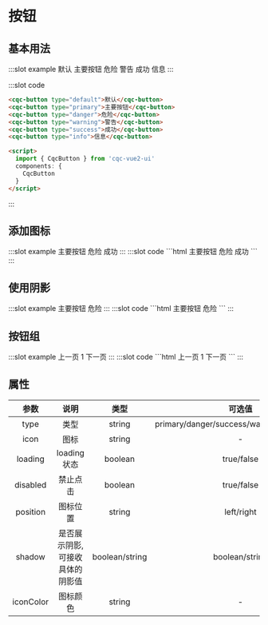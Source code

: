 # 按钮

## 基本用法
<demo-block>
:::slot example
<cqc-button type="default">默认</cqc-button>
<cqc-button type="primary">主要按钮</cqc-button>
<cqc-button type="danger">危险</cqc-button>
<cqc-button type="warning">警告</cqc-button>
<cqc-button type="success">成功</cqc-button>
<cqc-button type="info">信息</cqc-button>
:::

:::slot code
```html
<cqc-button type="default">默认</cqc-button>
<cqc-button type="primary">主要按钮</cqc-button>
<cqc-button type="danger">危险</cqc-button>
<cqc-button type="warning">警告</cqc-button>
<cqc-button type="success">成功</cqc-button>
<cqc-button type="info">信息</cqc-button>

<script>
  import { CqcButton } from 'cqc-vue2-ui'
  components: {
    CqcButton
  }
</script>
```
:::
</demo-block>

## 添加图标
<demo-block>
:::slot example
<cqc-button type="primary" :loading="true">主要按钮</cqc-button>
<cqc-button type="danger" icon="cqc-icon-tishi">危险</cqc-button>
<cqc-button type="success" icon="cqc-icon-dagou1" position="right">成功</cqc-button>
:::
:::slot code
```html
<cqc-button type="primary" :loading="true">主要按钮</cqc-button>
<cqc-button type="danger" icon="cqc-icon-tishi">危险</cqc-button>
<cqc-button type="success" icon="cqc-icon-dagou1" position="right">成功</cqc-button>
```
:::
</demo-block>

## 使用阴影
<demo-block>
:::slot example
<cqc-button type="primary" :shadow="true">主要按钮</cqc-button>
<cqc-button type="danger" shadow="3px 3px 15px red">危险</cqc-button>
:::
:::slot code
```html
<cqc-button type="primary" :shadow="true">主要按钮</cqc-button>
<cqc-button type="danger" shadow="3px 3px 15px red">危险</cqc-button>
```
:::
</demo-block>

## 按钮组
<demo-block>
:::slot example
<cqc-button-group>
<cqc-button type="primary" icon="cqc-icon-left">上一页</cqc-button>
<cqc-button type="primary">1</cqc-button>
<cqc-button type="primary" icon="cqc-icon-right" position="right">下一页</cqc-button>
</cqc-button-group>
:::
:::slot code
```html
<cqc-button-group>
<cqc-button type="primary" icon="cqc-icon-left">上一页</cqc-button>
<cqc-button type="primary">1</cqc-button>
<cqc-button type="primary" icon="cqc-icon-right" position="right">下一页</cqc-button>
</cqc-button-group>
```
:::
</demo-block>

## 属性

|参数|说明|类型|可选值|默认值|
|:----:|:----:|:----:|:----:|:----:|
|type|类型|string|primary/danger/success/warning/info/default|default|
|icon|图标|string|-|-|
|loading|loading状态|boolean|true/false|false|
|disabled|禁止点击|boolean|true/false|false|
|position|图标位置|string|left/right|left|
|shadow|是否展示阴影,可接收具体的阴影值|boolean/string|boolean/string|false|
|iconColor|图标颜色|string|-|-|